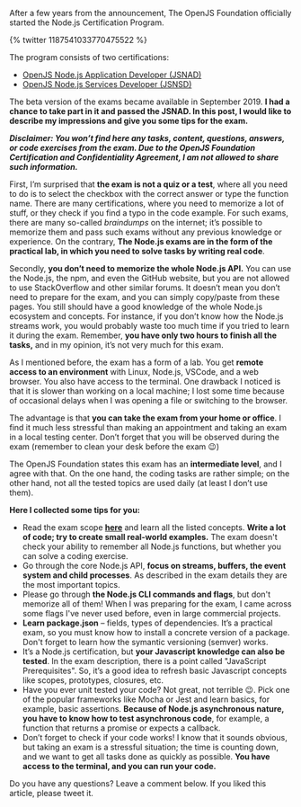 After a few years from the announcement, The OpenJS Foundation officially started the Node.js Certification Program.

{% twitter 1187541033770475522 %}

The program consists of two certifications:

* [OpenJS Node.js Application Developer (JSNAD)](https://training.linuxfoundation.org/certification/jsnad)
* [OpenJS Node.js Services Developer (JSNSD)](https://training.linuxfoundation.org/certification/jsnsd)

The beta version of the exams became available in September 2019. **I had a chance to take part in it and passed the JSNAD. In this post, I would like to describe my impressions and give you some tips for the exam.**


**_Disclaimer: You won’t find here any tasks, content, questions, answers, or code exercises from the exam. Due to the OpenJS Foundation Certification and Confidentiality Agreement, I am not allowed to share such information._**

First, I’m surprised that **the exam is not a quiz or a test**, where all you need to do is to select the checkbox with the correct answer or type the function name. There are many certifications, where you need to memorize a lot of stuff, or they check if you find a typo in the code example. For such exams, there are many so-called _braindumps_ on the internet; it’s possible to memorize them and pass such exams without any previous knowledge or experience. On the contrary, **The Node.js exams are in the form of the practical lab, in which you need to solve tasks by writing real code**.

Secondly, **you don’t need to memorize the whole Node.js API.** You can use the Node.js, the npm, and even the GitHub website, but you are not allowed to use StackOverflow and other similar forums. It doesn’t mean you don’t need to prepare for the exam, and you can simply copy/paste from these pages. You still should have a good knowledge of the whole Node.js ecosystem and concepts. For instance, if you don’t know how the Node.js streams work, you would probably waste too much time if you tried to learn it during the exam. Remember, **you have only two hours to finish all the tasks,** and in my opinion, it’s not very much for this exam.

As I mentioned before, the exam has a form of a lab. You get **remote access to an environment** with Linux, Node.js, VSCode, and a web browser. You also have access to the terminal. One drawback I noticed is that it is slower than working on a local machine; I lost some time because of occasional delays when I was opening a file or switching to the browser.

The advantage is that **you can take the exam from your home or office**. I find it much less stressful than making an appointment and taking an exam in a local testing center. Don’t forget that you will be observed during the exam (remember to clean your desk before the exam :wink:)

The OpenJS Foundation states this exam has an **intermediate level**, and I agree with that. On the one hand, the coding tasks are rather simple; on the other hand, not all the tested topics are used daily (at least I don’t use them).

**Here I collected some tips for you:**

* Read the exam scope **[here](https://training.linuxfoundation.org/certification/jsnad/#domains)** and learn all the listed concepts. **Write a lot of code; try to create small real-world examples.** The exam doesn't check your ability to remember all Node.js functions, but whether you can solve a coding exercise.
* Go through the core Node.js API, **focus on streams, buffers, the event system and child processes**. As described in the exam details they are the most important topics. 
* Please go through **the Node.js CLI commands and flags**, but don't memorize all of them! When I was preparing for the exam, I came across some flags I've never used before, even in large commercial projects.
* **Learn package.json** – fields, types of dependencies. It’s a practical exam, so you must know how to install a concrete version of a package. Don't forget to learn how the symantic versioning (semver) works.
* It’s a Node.js certification, but **your Javascript knowledge can also be tested**. In the exam description, there is a point called "JavaScript Prerequisites". So, it’s a good idea to refresh basic Javascript concepts like scopes, prototypes, closures, etc.
* Have you ever unit tested your code? Not great, not terrible :wink:. Pick one of the popular frameworks like Mocha or Jest and learn basics, for example, basic assertions. **Because of Node.js asynchronous nature, you have to know how to test asynchronous code**, for example, a function that returns a promise or expects a callback.
* Don’t forget to check if your code works! I know that it sounds obvious, but taking an exam is a stressful situation; the time is counting down, and we want to get all tasks done as quickly as possible. **You have access to the terminal, and you can run your code.**

Do you have any questions? Leave a comment below. If you liked this article, please tweet it.
